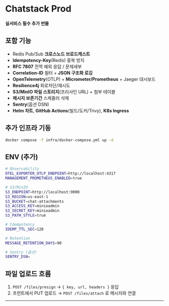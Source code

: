 # Chatstack Prod
**실서비스 필수 추가 번들**

## 포함 기능
- Redis Pub/Sub **크로스노드 브로드캐스트**
- **Idempotency-Key**(Redis) 중복 방지
- **RFC 7807** 전역 예외 응답 / 문제세부
- **Correlation-ID** 필터 + **JSON 구조화 로깅**
- **OpenTelemetry**(OTLP) + **Micrometer/Prometheus** + Jaeger 대시보드
- **Resilience4j** 회로차단/재시도
- **S3/MinIO 파일 스토리지**(프리사인 URL) + 첨부 테이블
- **메시지 보존기간** 스케줄러 삭제
- **Sentry**(옵션 DSN)
- **Helm 차트**, **GitHub Actions**(빌드/도커/Trivy), **K8s Ingress**

## 추가 인프라 기동
```bash
docker compose -f infra/docker-compose.yml up -d
```

## ENV (추가)
```bash
# Observability
OTEL_EXPORTER_OTLP_ENDPOINT=http://localhost:4317
MANAGEMENT_PROMETHEUS_ENABLED=true

# S3/MinIO
S3_ENDPOINT=http://localhost:9000
S3_REGION=us-east-1
S3_BUCKET=chat-attachments
S3_ACCESS_KEY=minioadmin
S3_SECRET_KEY=minioadmin
S3_PATH_STYLE=true

# Idempotency
IDEMP_TTL_SEC=120

# Retention
MESSAGE_RETENTION_DAYS=90

# Sentry (옵션)
SENTRY_DSN=
```

## 파일 업로드 흐름
1) `POST /files/presign` → `{ key, url, headers }` 응답  
2) 프런트에서 PUT 업로드 → `POST /files/attach` 로 메시지와 연결

---